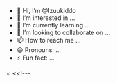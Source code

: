 - 👋 Hi, I’m @Izuukiddo
- 👀 I’m interested in ...
- 🌱 I’m currently learning ...
- 💞️ I’m looking to collaborate on ...
- 📫 How to reach me ...
- 😄 Pronouns: ...
- ⚡ Fun fact: ...

<<!---
Izuukiddo/Izuukiddo is a ✨ special ✨ repository because its `izuu.md` (this file) appears on your GitHub profile.
You can click the Preview link to take a look at your changes.
--->
<<!---
